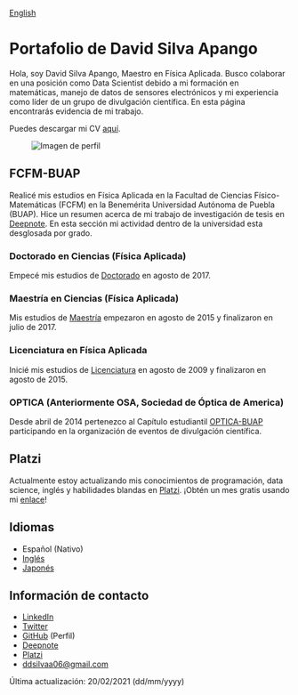 [English](index.md)

# Portafolio de David Silva Apango

Hola, soy David Silva Apango, Maestro en Física Aplicada. Busco colaborar en una posición como Data Scientist debido a mi formación en matemáticas, manejo de datos de sensores electrónicos y mi experiencia como líder de un grupo de divulgación científica. En esta página encontrarás evidencia de mi trabajo.

Puedes descargar mi CV [aquí](https://drive.google.com/file/d/1d996x0Xiet6PUfcg3oTcbaIEhlsj5YbZ/view?usp=sharing).

<figure>
  <img
  src="https://imgur.com/WxNkgL4.jpg"
  alt="Imagen de perfil">
</figure>


## FCFM-BUAP

Realicé mis estudios en Física Aplicada en la Facultad de Ciencias Físico-Matemáticas (FCFM) en la Benemérita Universidad Autónoma de Puebla (BUAP). Hice un resumen acerca de mi trabajo de investigación de tesis en [Deepnote](https://deepnote.com/@david-silva-apango/Resumen-de-investigacion-loolocDQRZuws7k6tU6Oow). En esta sección mi actividad dentro de la universidad esta desglosada por grado.

### Doctorado en Ciencias (Física Aplicada)

Empecé mis estudios de [Doctorado](phdesp.md) en agosto de 2017.

### Maestría en Ciencias (Física Aplicada)

Mis estudios de [Maestría](mscesp.md) empezaron en agosto de 2015 y finalizaron en julio de 2017.

### Licenciatura en Física Aplicada

Inicié mis estudios de [Licenciatura](bacheloresp.md) en agosto de 2009 y finalizaron en agosto de 2015.

### OPTICA (Anteriormente OSA, Sociedad de Óptica de America)

Desde abril de 2014 pertenezco al Capítulo estudiantil [OPTICA-BUAP](osaesp.md) participando en la organización de eventos de divulgación científica.

## Platzi

Actualmente estoy actualizando mis conocimientos de programación, data science, inglés y habilidades blandas en [Platzi](platziesp.md). ¡Obtén un mes gratis usando mi [enlace](https://platzi.com/r/davidsilvaa/)!

## Idiomas

- Español (Nativo)
- [Inglés](englishesp.md)
- [Japonés](japaneseesp.md)

## Información de contacto

- [LinkedIn](https://www.linkedin.com/in/david-silva-apango-60553714a/)
- [Twitter](https://twitter.com/DavidSA06)
- [GitHub](https://github.com/DavidSA06) (Perfil)
- [Deepnote](https://deepnote.com/@david-silva-apango)
- [Platzi](https://platzi.com/p/davidsilvaa/)
- ddsilvaa06@gmail.com

Última actualización: 20/02/2021 (dd/mm/yyyy)